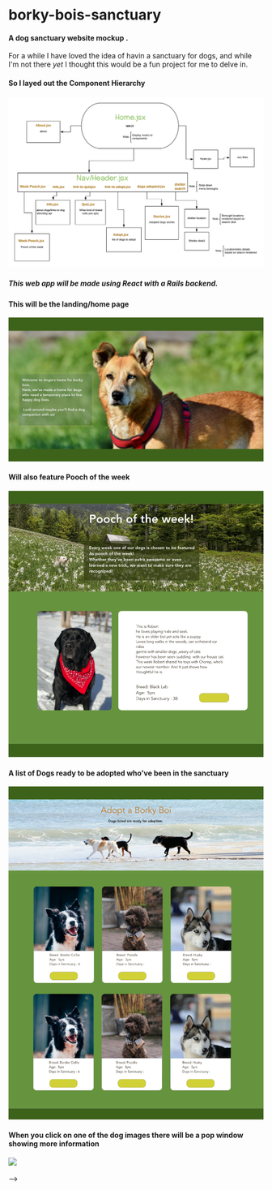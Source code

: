 # borky-bois-sanctuary

#### A dog sanctuary website mockup . 
For a while I have loved the idea of havin a sanctuary for dogs, and while I'm not there *yet* I thought this would be a fun project for me to delve in. 


#### So I layed out the Component Hierarchy
![](wireframe-images/flowchart.png)

##### This web app will be made using React with a Rails backend.
>

#### This will be the landing/home page
![](wireframe-images/home.png)


#### Will also feature Pooch of the week
![](wireframe-images/pooch-week.png)


#### A list of Dogs ready to be adopted who've been in the sanctuary 
![](wireframe-images/adopt-a-dog.png)


#### When you click on one of the dog images  there will be a pop window showing more information 
![](wireframe-images/adopt-dog–info.png)
>
-->
